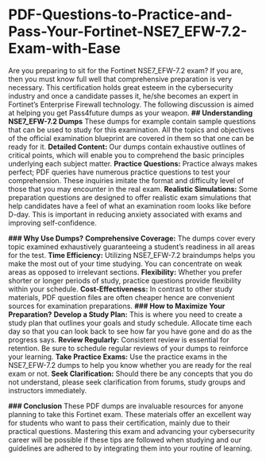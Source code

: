 # PDF-Questions-to-Practice-and-Pass-Your-Fortinet-NSE7_EFW-7.2-Exam-with-Ease

Are you preparing to sit for the Fortinet NSE7_EFW-7.2 exam? If you are, then you must know full well that comprehensive preparation is very necessary.
This certification holds great esteem in the cybersecurity industry and once a candidate passes it, he/she becomes an expert in Fortinet’s Enterprise Firewall technology. The following discussion is aimed at helping you get Pass4future dumps as your weapon.
**## Understanding NSE7_EFW-7.2 Dumps**
These dumps for example contain sample questions that can be used to study for this examination. All the topics and objectives of the official examination blueprint are covered in them so that one can be ready for it.
**Detailed Content:** Our dumps contain exhaustive outlines of critical points, which will enable you to comprehend the basic principles underlying each subject matter.
**Practice Questions:** Practice always makes perfect; PDF queries have numerous practice questions to test your comprehension. These inquiries imitate the format and difficulty level of those that you may encounter in the real exam.
**Realistic Simulations:** Some preparation questions are designed to offer realistic exam simulations that help candidates have a feel of what an examination room looks like before D-day. This is important in reducing anxiety associated with exams and improving self-confidence.

**### Why Use Dumps?**
**Comprehensive Coverage:** The dumps cover every topic examined exhaustively guaranteeing a student’s readiness in all areas for the test.
**Time Efficiency:** Utilizing NSE7_EFW-7.2 braindumps helps you make the most out of your time studying. You can concentrate on weak areas as opposed to irrelevant sections.
**Flexibility:** Whether you prefer shorter or longer periods of study, practice questions provide flexibility within your schedule.
**Cost-Effectiveness:** In contrast to other study materials, PDF question files are often cheaper hence are convenient sources for examination preparations.
**### How to Maximize Your Preparation?**
**Develop a Study Plan:** This is where you need to create a study plan that outlines your goals and study schedule. Allocate time each day so that you can look back to see how far you have gone and do as the progress says.
**Review Regularly:** Consistent review is essential for retention. Be sure to schedule regular reviews of your dumps to reinforce your learning.
**Take Practice Exams:** Use the practice exams in the NSE7_EFW-7.2 dumps to help you know whether you are ready for the real exam or not.
**Seek Clarification:** Should there be any concepts that you do not understand, please seek clarification from forums, study groups and instructors immediately.

**### Conclusion**
These PDF dumps are invaluable resources for anyone planning to take this Fortinet exam. These materials offer an excellent way for students who want to pass their certification, mainly due to their practical questions.
Mastering this exam and advancing your cybersecurity career will be possible if these tips are followed when studying and our guidelines are adhered to by integrating them into your routine of learning.

